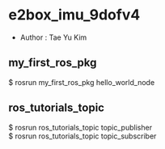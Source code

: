 # e2box_imu_9dofv4

- Author : Tae Yu Kim

## my_first_ros_pkg

$ rosrun my_first_ros_pkg hello_world_node

## ros_tutorials_topic

$ rosrun ros_tutorials_topic topic_publisher  
$ rosrun ros_tutorials_topic topic_subscriber
